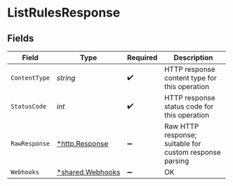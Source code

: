 # ListRulesResponse


## Fields

| Field                                                      | Type                                                       | Required                                                   | Description                                                |
| ---------------------------------------------------------- | ---------------------------------------------------------- | ---------------------------------------------------------- | ---------------------------------------------------------- |
| `ContentType`                                              | *string*                                                   | :heavy_check_mark:                                         | HTTP response content type for this operation              |
| `StatusCode`                                               | *int*                                                      | :heavy_check_mark:                                         | HTTP response status code for this operation               |
| `RawResponse`                                              | [*http.Response](https://pkg.go.dev/net/http#Response)     | :heavy_minus_sign:                                         | Raw HTTP response; suitable for custom response parsing    |
| `Webhooks`                                                 | [*shared.Webhooks](../../../pkg/models/shared/webhooks.md) | :heavy_minus_sign:                                         | OK                                                         |